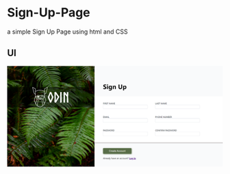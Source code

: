 # Sign-Up-Page
a simple Sign Up Page using html and CSS

## UI ##
![ui](https://github.com/yash88600/Sign-Up-Page/blob/main/ui.png)
